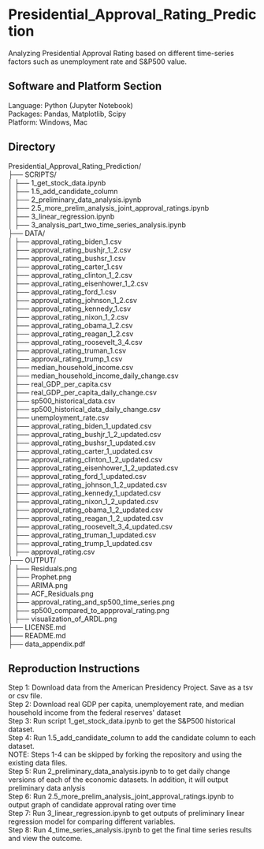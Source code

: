 # Presidential_Approval_Rating_Prediction
Analyzing Presidential Approval Rating based on different time-series factors such as unemployment rate and S&amp;P500 value.

## Software and Platform Section
Language: Python (Jupyter Notebook) <br>
Packages: Pandas, Matplotlib, Scipy <br>
Platform: Windows, Mac <br>

## Directory
Presidential_Approval_Rating_Prediction/ <br>
├── SCRIPTS/ <br>
│   ├── 1_get_stock_data.ipynb <br>
│   ├── 1.5_add_candidate_column <br>
│   ├── 2_preliminary_data_analysis.ipynb <br>
│   ├── 2.5_more_prelim_analysis_joint_approval_ratings.ipynb <br>
│   ├── 3_linear_regression.ipynb <br>
│   ├── 3_analysis_part_two_time_series_analysis.ipynb <br>
├── DATA/ <br>
│   ├── approval_rating_biden_1.csv <br>
│   ├── approval_rating_bushjr_1_2.csv <br>
│   ├── approval_rating_bushsr_1.csv <br>
│   ├── approval_rating_carter_1.csv <br>
│   ├── approval_rating_clinton_1_2.csv <br>
│   ├── approval_rating_eisenhower_1_2.csv <br>
│   ├── approval_rating_ford_1.csv <br>
│   ├── approval_rating_johnson_1_2.csv <br>
│   ├── approval_rating_kennedy_1.csv <br>
│   ├── approval_rating_nixon_1_2.csv <br>
│   ├── approval_rating_obama_1_2.csv <br>
│   ├── approval_rating_reagan_1_2.csv <br>
│   ├── approval_rating_roosevelt_3_4.csv <br>
│   ├── approval_rating_truman_1.csv <br>
│   ├── approval_rating_trump_1.csv <br>
│   ├── median_household_income.csv <br>
│   ├── median_household_income_daily_change.csv <br>
│   ├── real_GDP_per_capita.csv <br>
│   ├── real_GDP_per_capita_daily_change.csv <br>
│   ├── sp500_historical_data.csv <br>
│   ├── sp500_historical_data_daily_change.csv <br>
│   ├── unemployment_rate.csv <br>
│   ├── approval_rating_biden_1_updated.csv <br>
│   ├── approval_rating_bushjr_1_2_updated.csv <br>
│   ├── approval_rating_bushsr_1_updated.csv <br>
│   ├── approval_rating_carter_1_updated.csv <br>
│   ├── approval_rating_clinton_1_2_updated.csv <br>
│   ├── approval_rating_eisenhower_1_2_updated.csv <br>
│   ├── approval_rating_ford_1_updated.csv <br>
│   ├── approval_rating_johnson_1_2_updated.csv <br>
│   ├── approval_rating_kennedy_1_updated.csv <br>
│   ├── approval_rating_nixon_1_2_updated.csv <br>
│   ├── approval_rating_obama_1_2_updated.csv <br>
│   ├── approval_rating_reagan_1_2_updated.csv <br>
│   ├── approval_rating_roosevelt_3_4_updated.csv <br>
│   ├── approval_rating_truman_1_updated.csv <br>
│   ├── approval_rating_trump_1_updated.csv <br>
│   ├── approval_rating.csv <br>
├── OUTPUT/ <br>
│   ├── Residuals.png <br>
│   ├── Prophet.png <br>
│   ├── ARIMA.png <br>
│   ├── ACF_Residuals.png <br>
│   ├── approval_rating_and_sp500_time_series.png <br>
│   ├── sp500_compared_to_appproval_rating.png <br>
│   ├── visualization_of_ARDL.png <br>
├── LICENSE.md <br>
├── README.md <br>
├── data_appendix.pdf <br>

## Reproduction Instructions

Step 1: Download data from the American Presidency Project. Save as a tsv or csv file.  <br>
Step 2: Download real GDP per capita, unemployement rate, and median household income from the federal reserves' dataset  <br>
Step 3: Run script 1_get_stock_data.ipynb to get the S&P500 historical dataset.  <br>
Step 4: Run 1.5_add_candidate_column to add the candidate column to each dataset.  <br>
NOTE: Steps 1-4 can be skipped by forking the repository and using the existing data files. <br>
Step 5: Run 2_preliminary_data_analysis.ipynb to to get daily change versions of each of the economic datasets. In addition, it will output preliminary data anlysis  <br>
Step 6: Run 2.5_more_prelim_analysis_joint_approval_ratings.ipynb to output graph of candidate approval rating over time  <br>
Step 7: Run 3_linear_regression.ipynb to get outputs of preliminary linear regression model for comparing different variables. <br>
Step 8: Run 4_time_series_analysis.ipynb to get the final time series results and view the outcome. <br>
